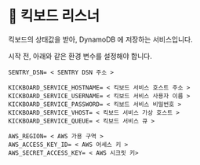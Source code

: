 # 🛴 킥보드 리스너

킥보드의 상태값을 받아, DynamoDB 에 저장하는 서비스입니다.

시작 전, 아래와 같은 환경 변수를 설정해야 합니다.

```
SENTRY_DSN= < SENTRY DSN 주소 >

KICKBOARD_SERVICE_HOSTNAME= < 킥보드 서비스 호스트 주소 >
KICKBOARD_SERVICE_USERNAME= < 킥보드 서비스 사용자 이름 >
KICKBOARD_SERVICE_PASSWORD= < 킥보드 서비스 비밀번호 >
KICKBOARD_SERVICE_VHOST= < 킥보드 서비스 가상 호스트 >
KICKBOARD_SERVICE_QUEUE= < 킥보드 서비스 큐 >

AWS_REGION= < AWS 가용 구역 >
AWS_ACCESS_KEY_ID= < AWS 어세스 키 >
AWS_SECRET_ACCESS_KEY= < AWS 시크릿 키>
```
